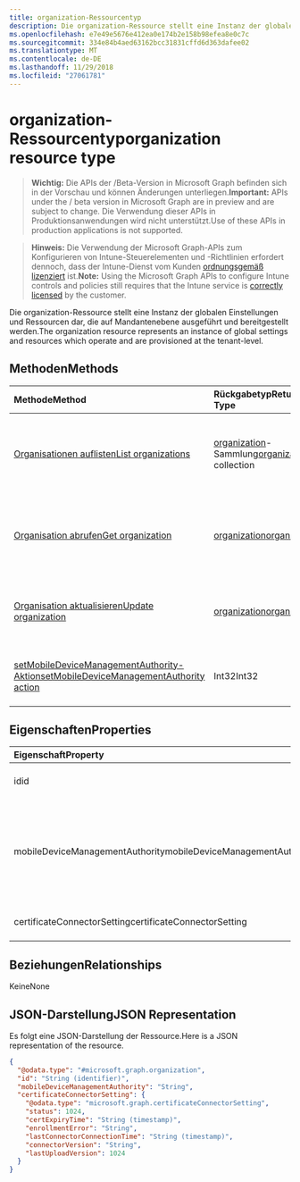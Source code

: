 ```yaml
---
title: organization-Ressourcentyp
description: Die organization-Ressource stellt eine Instanz der globalen Einstellungen und Ressourcen dar, die auf Mandantenebene ausgeführt und bereitgestellt werden.
ms.openlocfilehash: e7e49e5676e412ea0e174b2e158b98efea8e0c7c
ms.sourcegitcommit: 334e84b4aed63162bcc31831cffd6d363dafee02
ms.translationtype: MT
ms.contentlocale: de-DE
ms.lasthandoff: 11/29/2018
ms.locfileid: "27061781"
---
```

# <a name="organization-resource-type"></a><span data-ttu-id="0fb7c-103">organization-Ressourcentyp</span><span class="sxs-lookup"><span data-stu-id="0fb7c-103">organization resource type</span></span>

> <span data-ttu-id="0fb7c-104">**Wichtig:** Die APIs der /Beta-Version in Microsoft Graph befinden sich in der Vorschau und können Änderungen unterliegen.</span><span class="sxs-lookup"><span data-stu-id="0fb7c-104">**Important:** APIs under the / beta version in Microsoft Graph are in preview and are subject to change.</span></span> <span data-ttu-id="0fb7c-105">Die Verwendung dieser APIs in Produktionsanwendungen wird nicht unterstützt.</span><span class="sxs-lookup"><span data-stu-id="0fb7c-105">Use of these APIs in production applications is not supported.</span></span>

> <span data-ttu-id="0fb7c-106">**Hinweis:** Die Verwendung der Microsoft Graph-APIs zum Konfigurieren von Intune-Steuerelementen und -Richtlinien erfordert dennoch, dass der Intune-Dienst vom Kunden [ordnungsgemäß lizenziert](https://go.microsoft.com/fwlink/?linkid=839381) ist.</span><span class="sxs-lookup"><span data-stu-id="0fb7c-106">**Note:** Using the Microsoft Graph APIs to configure Intune controls and policies still requires that the Intune service is [correctly licensed](https://go.microsoft.com/fwlink/?linkid=839381) by the customer.</span></span>

<span data-ttu-id="0fb7c-107">Die organization-Ressource stellt eine Instanz der globalen Einstellungen und Ressourcen dar, die auf Mandantenebene ausgeführt und bereitgestellt werden.</span><span class="sxs-lookup"><span data-stu-id="0fb7c-107">The organization resource represents an instance of global settings and resources which operate and are provisioned at the tenant-level.</span></span>
## <a name="methods"></a><span data-ttu-id="0fb7c-108">Methoden</span><span class="sxs-lookup"><span data-stu-id="0fb7c-108">Methods</span></span>
|<span data-ttu-id="0fb7c-109">Methode</span><span class="sxs-lookup"><span data-stu-id="0fb7c-109">Method</span></span>|<span data-ttu-id="0fb7c-110">Rückgabetyp</span><span class="sxs-lookup"><span data-stu-id="0fb7c-110">Return Type</span></span>|<span data-ttu-id="0fb7c-111">Beschreibung</span><span class="sxs-lookup"><span data-stu-id="0fb7c-111">Description</span></span>|
|:---|:---|:---|
|[<span data-ttu-id="0fb7c-112">Organisationen auflisten</span><span class="sxs-lookup"><span data-stu-id="0fb7c-112">List organizations</span></span>](../api/intune-onboarding-organization-list.md)|<span data-ttu-id="0fb7c-113">[organization](../resources/intune-onboarding-organization.md)-Sammlung</span><span class="sxs-lookup"><span data-stu-id="0fb7c-113">[organization](../resources/intune-onboarding-organization.md) collection</span></span>|<span data-ttu-id="0fb7c-114">Auflisten von Eigenschaften und Beziehungen der [organization](../resources/intune-onboarding-organization.md)-Objekte.</span><span class="sxs-lookup"><span data-stu-id="0fb7c-114">List properties and relationships of the [organization](../resources/intune-onboarding-organization.md) objects.</span></span>|
|[<span data-ttu-id="0fb7c-115">Organisation abrufen</span><span class="sxs-lookup"><span data-stu-id="0fb7c-115">Get organization</span></span>](../api/intune-onboarding-organization-get.md)|[<span data-ttu-id="0fb7c-116">organization</span><span class="sxs-lookup"><span data-stu-id="0fb7c-116">organization</span></span>](../resources/intune-onboarding-organization.md)|<span data-ttu-id="0fb7c-117">Dient zum Lesen der Eigenschaften und Beziehungen des [organization](../resources/intune-onboarding-organization.md)-Objekts.</span><span class="sxs-lookup"><span data-stu-id="0fb7c-117">Read properties and relationships of the [organization](../resources/intune-onboarding-organization.md) object.</span></span>|
|[<span data-ttu-id="0fb7c-118">Organisation aktualisieren</span><span class="sxs-lookup"><span data-stu-id="0fb7c-118">Update organization</span></span>](../api/intune-onboarding-organization-update.md)|[<span data-ttu-id="0fb7c-119">organization</span><span class="sxs-lookup"><span data-stu-id="0fb7c-119">organization</span></span>](../resources/intune-onboarding-organization.md)|<span data-ttu-id="0fb7c-120">Aktualisieren der Eigenschaften eines [organization](../resources/intune-onboarding-organization.md)-Objekts.</span><span class="sxs-lookup"><span data-stu-id="0fb7c-120">Update the properties of a [organization](../resources/intune-onboarding-organization.md) object.</span></span>|
|[<span data-ttu-id="0fb7c-121">setMobileDeviceManagementAuthority-Aktion</span><span class="sxs-lookup"><span data-stu-id="0fb7c-121">setMobileDeviceManagementAuthority action</span></span>](../api/intune-onboarding-organization-setmobiledevicemanagementauthority.md)|<span data-ttu-id="0fb7c-122">Int32</span><span class="sxs-lookup"><span data-stu-id="0fb7c-122">Int32</span></span>|<span data-ttu-id="0fb7c-123">Autorität für die Verwaltung mobiler Geräte festlegen</span><span class="sxs-lookup"><span data-stu-id="0fb7c-123">Set mobile device management authority</span></span>|

## <a name="properties"></a><span data-ttu-id="0fb7c-124">Eigenschaften</span><span class="sxs-lookup"><span data-stu-id="0fb7c-124">Properties</span></span>
|<span data-ttu-id="0fb7c-125">Eigenschaft</span><span class="sxs-lookup"><span data-stu-id="0fb7c-125">Property</span></span>|<span data-ttu-id="0fb7c-126">Typ</span><span class="sxs-lookup"><span data-stu-id="0fb7c-126">Type</span></span>|<span data-ttu-id="0fb7c-127">Beschreibung</span><span class="sxs-lookup"><span data-stu-id="0fb7c-127">Description</span></span>|
|:---|:---|:---|
|<span data-ttu-id="0fb7c-128">id</span><span class="sxs-lookup"><span data-stu-id="0fb7c-128">id</span></span>|<span data-ttu-id="0fb7c-129">String</span><span class="sxs-lookup"><span data-stu-id="0fb7c-129">String</span></span>|<span data-ttu-id="0fb7c-130">Die GUID für das Objekt.</span><span class="sxs-lookup"><span data-stu-id="0fb7c-130">The GUID for the object.</span></span>|
|<span data-ttu-id="0fb7c-131">mobileDeviceManagementAuthority</span><span class="sxs-lookup"><span data-stu-id="0fb7c-131">mobileDeviceManagementAuthority</span></span>|[<span data-ttu-id="0fb7c-132">mdmAuthority</span><span class="sxs-lookup"><span data-stu-id="0fb7c-132">mdmAuthority</span></span>](../resources/intune-onboarding-mdmauthority.md)|<span data-ttu-id="0fb7c-133">Autorität für die Verwaltung mobiler Geräte.</span><span class="sxs-lookup"><span data-stu-id="0fb7c-133">Mobile device management authority.</span></span> <span data-ttu-id="0fb7c-134">Mögliche Werte: `unknown`, `intune`, `sccm`, `office365`.</span><span class="sxs-lookup"><span data-stu-id="0fb7c-134">Possible values are: `unknown`, `intune`, `sccm`, `office365`.</span></span>|
|<span data-ttu-id="0fb7c-135">certificateConnectorSetting</span><span class="sxs-lookup"><span data-stu-id="0fb7c-135">certificateConnectorSetting</span></span>|[<span data-ttu-id="0fb7c-136">certificateConnectorSetting</span><span class="sxs-lookup"><span data-stu-id="0fb7c-136">certificateConnectorSetting</span></span>](../resources/intune-onboarding-certificateconnectorsetting.md)|<span data-ttu-id="0fb7c-137">Connector-Einstellung Zertifikat.</span><span class="sxs-lookup"><span data-stu-id="0fb7c-137">Certificate connector setting.</span></span>|

## <a name="relationships"></a><span data-ttu-id="0fb7c-138">Beziehungen</span><span class="sxs-lookup"><span data-stu-id="0fb7c-138">Relationships</span></span>
<span data-ttu-id="0fb7c-139">Keine</span><span class="sxs-lookup"><span data-stu-id="0fb7c-139">None</span></span>
## <a name="json-representation"></a><span data-ttu-id="0fb7c-140">JSON-Darstellung</span><span class="sxs-lookup"><span data-stu-id="0fb7c-140">JSON Representation</span></span>
<span data-ttu-id="0fb7c-141">Es folgt eine JSON-Darstellung der Ressource.</span><span class="sxs-lookup"><span data-stu-id="0fb7c-141">Here is a JSON representation of the resource.</span></span>
<!-- {
  "blockType": "resource",
  "keyProperty": "id",
  "@odata.type": "microsoft.graph.organization"
}
-->
``` json
{
  "@odata.type": "#microsoft.graph.organization",
  "id": "String (identifier)",
  "mobileDeviceManagementAuthority": "String",
  "certificateConnectorSetting": {
    "@odata.type": "microsoft.graph.certificateConnectorSetting",
    "status": 1024,
    "certExpiryTime": "String (timestamp)",
    "enrollmentError": "String",
    "lastConnectorConnectionTime": "String (timestamp)",
    "connectorVersion": "String",
    "lastUploadVersion": 1024
  }
}
```





